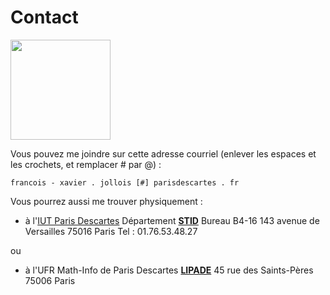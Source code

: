 # Contact

<img src="image_perso_FX.JPG" height="160">

Vous pouvez me joindre sur cette adresse courriel (enlever les espaces et les crochets, et remplacer # par @) :

    francois - xavier . jollois [#] parisdescartes . fr

Vous pourrez aussi me trouver physiquement :

- à l'[IUT Paris Descartes](http://www.iut.parisdescartes.fr)
    Département [**STID**](http://www.stid-paris.fr)
    Bureau B4-16
    143 avenue de Versailles
    75016 Paris
    Tel : 01.76.53.48.27

ou

- à l'UFR Math-Info de Paris Descartes
    [**LIPADE**](http://lipade.mi.parisdescartes.fr/)
    45 rue des Saints-Pères
    75006 Paris

<script src = "https://use.fontawesome.com/0b43a1d440.js"></script>
<a href="https://github.com/fxjollois" target="_blank"><i class="fa fa-github fa-2x"></i></a>
<a href="http://fr.linkedin.com/in/fxjollois" target="_blank"><i class="fa fa-linkedin fa-2x"></i></a>
<a href="https://twitter.com/fxjollois" target="_blank"><i class="fa fa-twitter fa-2x"></i></a>
<a href="http://rpubs.com/fxjolloisUPD" target="_blank"><i class="fa fa-user fa-2x"></i></a>


